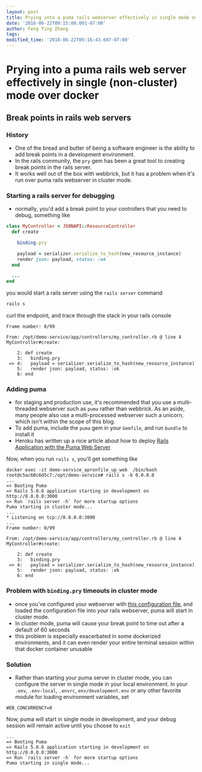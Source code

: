 ```yaml
---
layout: post
title: Prying into a puma rails webserver effectively in single mode over docker
date: '2018-06-22T09:15:00.001-07:00'
author: Feng Ting Zhang
tags:
modified_time: '2018-06-22T09:16:43.607-07:00'
---
```


# Prying into a puma rails web server effectively in single (non-cluster) mode over docker

## Break points in rails web servers

### History
* One of the bread and butter of being a software engineer is the ability to add break points in a development environment.
* In the rails community, the `pry` gem has been a great tool to creating break points in the rails server.
* It works well out of the box with webbrick, but it has a problem when it's run over puma rails webserver in cluster mode.

### Starting a rails server for debugging
* normally, you'd add a break point to your controllers that you need to debug, something like

```ruby
class MyController < JSONAPI::ResourceController
  def create

    binding.pry

    payload = serializer.serialize_to_hash(new_resource_instance)
    render json: payload, status: :ok
  end

  ...
end
```

you would start a rails server using the `rails server` command

```bash
rails s
````

curl the endpoint, and trace through the stack in your rails console

```
Frame number: 0/99

From: /opt/demo-service/app/controllers/my_controller.rb @ line 4 MyController#create:

    2: def create
    3:   binding.pry
 => 4:   payload = serializer.serialize_to_hash(new_resource_instance)
    5:   render json: payload, status: :ok
    6: end

```

### Adding puma
* for staging and production use, it's recommended that you use a multi-threaded webserver such as `puma` rather than webbrick. As an aside, many people also use a multi-processed webserver such a unicorn, which isn't within the scope of this blog.
* To add puma, include the `puma` gem in your `Gemfile`, and run `bundle` to install it
* Heroku has written up a nice article about how to deploy [Rails Application with the Puma Web Server](https://devcenter.heroku.com/articles/deploying-rails-applications-with-the-puma-web-server)

Now, when you run `rails s`, you'll get something like
```
docker exec -it demo-service_apronfile_up_web  /bin/bash
root@c5ac60c6d5c7:/opt/demo-service# rails s -b 0.0.0.0
...
=> Booting Puma
=> Rails 5.0.6 application starting in development on http://0.0.0.0:3000
=> Run `rails server -h` for more startup options
Puma starting in cluster mode...
...
* Listening on tcp://0.0.0.0:3000
...
Frame number: 0/99

From: /opt/demo-service/app/controllers/my_controller.rb @ line 4 MyController#create:

    2: def create
    3:   binding.pry
 => 4:   payload = serializer.serialize_to_hash(new_resource_instance)
    5:   render json: payload, status: :ok
    6: end
```

### Problem with `binding.pry` timeouts in cluster mode
* once you've configured your webserver with [this configuration file](https://devcenter.heroku.com/articles/deploying-rails-applications-with-the-puma-web-server#config), and loaded the configuration file into your rails webserver,
puma will start in cluster mode.
* In cluster mode, puma will cause your break point to time out after a default of 60 seconds
* this problem is especially exacerbated in some dockerized environments, and it can even render your entire terminal session within that docker container unusable

### Solution
* Rather than starting your puma server in cluster mode, you can configure the server in single mode in your local environment. In your `.env`, `.env-local`, `.envrc`, `env/development.env` or any other favorite module for loading environment variables, set 
```
WEB_CONCURRENCY=0
```

Now, puma will start in single mode in development, and your debug session will remain active until you choose to `exit`
```
...
=> Booting Puma
=> Rails 5.0.6 application starting in development on http://0.0.0.0:3000
=> Run `rails server -h` for more startup options
Puma starting in single mode...
```
